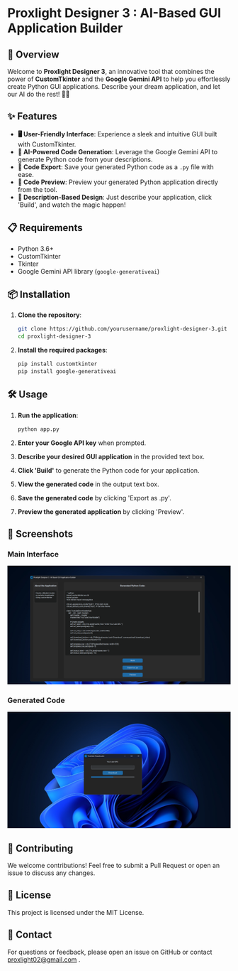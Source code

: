 # Proxlight Designer 3 : AI-Based GUI Application Builder

## 🚀 Overview

Welcome to **Proxlight Designer 3**, an innovative tool that combines the power of **CustomTkinter** and the **Google Gemini API** to help you effortlessly create Python GUI applications. Describe your dream application, and let our AI do the rest! 🌈✨

## ✨ Features

- **🖥️ User-Friendly Interface**: Experience a sleek and intuitive GUI built with CustomTkinter.
- **🤖 AI-Powered Code Generation**: Leverage the Google Gemini API to generate Python code from your descriptions.
- **💾 Code Export**: Save your generated Python code as a `.py` file with ease.
- **👀 Code Preview**: Preview your generated Python application directly from the tool.
- **📝 Description-Based Design**: Just describe your application, click 'Build', and watch the magic happen!

## 📋 Requirements

- Python 3.6+
- CustomTkinter
- Tkinter
- Google Gemini API library (`google-generativeai`)

## 📦 Installation

1. **Clone the repository**:
    ```sh
    git clone https://github.com/yourusername/proxlight-designer-3.git
    cd proxlight-designer-3
    ```

2. **Install the required packages**:
    ```sh
    pip install customtkinter
    pip install google-generativeai
    ```

## 🛠️ Usage

1. **Run the application**:
    ```sh
    python app.py
    ```

2. **Enter your Google API key** when prompted.

3. **Describe your desired GUI application** in the provided text box.

4. **Click 'Build'** to generate the Python code for your application.

5. **View the generated code** in the output text box.

6. **Save the generated code** by clicking 'Export as .py'.

7. **Preview the generated application** by clicking 'Preview'.

## 📸 Screenshots

### Main Interface
![Main Interface](screenshots/main_interface.png)

### Generated Code
![Generated Code](screenshots/generated_code.png)

## 🤝 Contributing

We welcome contributions! Feel free to submit a Pull Request or open an issue to discuss any changes.

## 📄 License

This project is licensed under the MIT License.

## 📧 Contact

For questions or feedback, please open an issue on GitHub or contact proxlight02@gmail.com .
